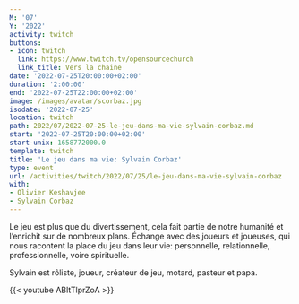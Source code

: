 ```yaml
---
M: '07'
Y: '2022'
activity: twitch
buttons:
- icon: twitch
  link: https://www.twitch.tv/opensourcechurch
  link_title: Vers la chaine
date: '2022-07-25T20:00:00+02:00'
duration: '2:00:00'
end: '2022-07-25T22:00:00+02:00'
image: /images/avatar/scorbaz.jpg
isodate: '2022-07-25'
location: twitch
path: 2022/07/2022-07-25-le-jeu-dans-ma-vie-sylvain-corbaz.md
start: '2022-07-25T20:00:00+02:00'
start-unix: 1658772000.0
template: twitch
title: 'Le jeu dans ma vie: Sylvain Corbaz'
type: event
url: /activities/twitch/2022/07/25/le-jeu-dans-ma-vie-sylvain-corbaz
with:
- Olivier Keshavjee
- Sylvain Corbaz
---
```

Le jeu est plus que du divertissement, cela fait partie de notre humanité et l’enrichit sur de nombreux plans. Échange avec des joueurs et joueuses, qui nous racontent la place du jeu dans leur vie: personnelle, relationnelle, professionnelle, voire spirituelle.

Sylvain est rôliste, joueur, créateur de jeu, motard, pasteur et papa.


{{< youtube ABltTlprZoA >}}


